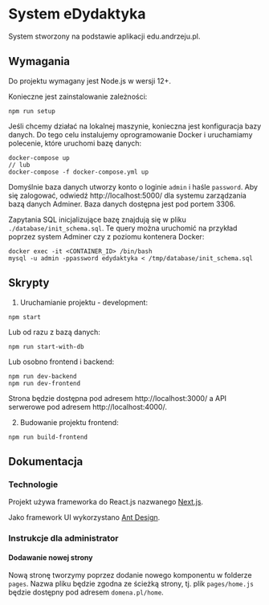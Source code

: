 # System eDydaktyka
System stworzony na podstawie aplikacji edu.andrzeju.pl.

## Wymagania

Do projektu wymagany jest Node.js w wersji 12+.

Konieczne jest zainstalowanie zależności:
```
npm run setup
```

Jeśli chcemy działać na lokalnej maszynie, konieczna jest konfiguracja bazy danych. Do tego celu instalujemy oprogramowanie Docker i uruchamiamy polecenie, które uruchomi bazę danych:
```
docker-compose up
// lub
docker-compose -f docker-compose.yml up
```
Domyślnie baza danych utworzy konto o loginie `admin` i haśle `password`. Aby się zalogować, odwiedź http://localhost:5000/ dla systemu zarządzania bazą danych Adminer. Baza danych dostępna jest pod portem 3306.

Zapytania SQL inicjalizujące bazę znajdują się w pliku `./database/init_schema.sql`. Te query można uruchomić na przykład poprzez system Adminer czy z poziomu kontenera Docker:
```
docker exec -it <CONTAINER_ID> /bin/bash
mysql -u admin -ppassword edydaktyka < /tmp/database/init_schema.sql
```

## Skrypty

1. Uruchamianie projektu - development:
```
npm start
```
Lub od razu z bazą danych:
```
npm run start-with-db
```
Lub osobno frontend i backend:
```
npm run dev-backend
npm run dev-frontend
```

Strona będzie dostępna pod adresem http://localhost:3000/ a API serwerowe pod adresem http://localhost:4000/.

2. Budowanie projektu frontend:
```
npm run build-frontend
```

## Dokumentacja

### Technologie

Projekt używa frameworka do React.js nazwanego [Next.js](https://nextjs.org/docs/).

Jako framework UI wykorzystano [Ant Design](https://ant.design/docs/react/introduce).

### Instrukcje dla administrator

#### Dodawanie nowej strony

Nową stronę tworzymy poprzez dodanie nowego komponentu w folderze `pages`. Nazwa pliku będzie zgodna ze ścieżką strony, tj. plik `pages/home.js` będzie dostępny pod adresem `domena.pl/home`.